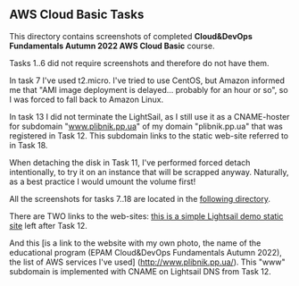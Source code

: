 ## AWS Cloud Basic Tasks

This directory contains screenshots of completed **Cloud&DevOps Fundamentals Autumn 2022 AWS Cloud Basic** course.

Tasks 1..6 did not require screenshots and therefore do not have them.

In task 7 I've used t2.micro. I've tried to use CentOS, but Amazon informed me that "AMI image deployment is delayed... probably for an hour or so", so I was forced to fall back to Amazon Linux.

In task 13 I did not terminate the LightSail, as I still use it as a CNAME-hoster for subdomain "www.plibnik.pp.ua" of my domain "plibnik.pp.ua" that was registered in Task 12.
This subdomain links to the static web-site referred to in Task 18.

When detaching the disk in Task 11, I've performed forced detach intentionally, to try it on an instance that will be scrapped anyway.
Naturally, as a best practice I would umount the volume first!

All the screenshots for tasks 7..18 are located in the [following directory](https://github.com/plibnik/EPAM_homework_assignments/tree/main/AWS_Homework).

There are TWO links to the web-sites: [this is a simple Lightsail demo static site](http://plibnik.pp.ua/) left after Task 12.

And this [is a link to the website with my own photo, the name of the educational program (EPAM Cloud&DevOps Fundamentals Autumn 2022), the list of AWS services I've used] (http://www.plibnik.pp.ua/). This "www" subdomain is implemented with CNAME on Lightsail DNS from Task 12.